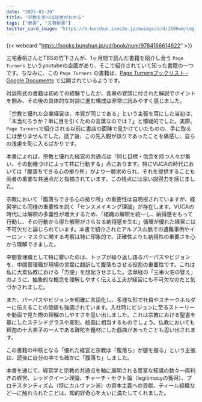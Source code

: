 ```yaml
---
date: "2025-03-30"
title: "宗教を学べば経営がわかる"
tags: ["新書", "文春新書"]
twitter_card_image: "https://b-bunshun.ismcdn.jp/mwimgs/a/d/1500wm/img_adbddb69cd9391771c4b16b6f5f1db7d359892.jpg"
---
```


{{< webcard "https://books.bunshun.jp/ud/book/num/9784166614622" >}}

三宅香帆さんとTBSの竹下さんが、1ヶ月間で読んだ書籍を紹介し合う `Page Turners` というyoutubeの企画があり、そこで紹介されていて知った書籍の一つです。ちなみに、この `Page Turners` の書籍は、[Page Turnersブックリスト - Google Documents](https://www.youtube.com/redirect?event=video_description&redir_token=QUFFLUhqbklkaFVyc2RnTExSZlFldVoxbFlTM3luRFhqZ3xBQ3Jtc0tsZjVLN2pBaEhNelZXbEg1NXU3OVdOWEdZa2RxNkNHVXIzTzRMcS1NV0h5UnV2RWNoYkRQNzd0NXExblFURlRQem9yZ3ZBVGJaQlhEUUhwLWdzaWktX3BuY3J6RXQ2OVNiaGdsX09BRlNjVUt2NmQ3Yw&q=https%3A%2F%2Fdocs.google.com%2Fdocument%2Fd%2F1X83HyGtnX_1WBWzv9lK_wDdZUQNGfi8ab4465dRTopQ%2Fedit%3Ftab%3Dt.0%23heading%3Dh.nnyp2fsp5fzn&v=jNySTkVN6zY) で公開されているようです。

対談形式の書籍は初めての経験でしたが、各章の冒頭に付された解説でポイントを掴み、その後の具体的な対談に進む構成は非常に読みやすく感じました。

「宗教と優れた企業経営は、本質が同じである」という主張を耳にした当初は、「本当だろうか？単に目を引くための言葉なのでは？」と懐疑的でした。実際、`Page Turners`で紹介される以前に書店の面陳で見かけていたものの、手に取るには至りませんでした。読了後、この先入観が誤りであったことを痛感し、自らの浅慮を恥じ入るばかりです。

本書によれば、宗教と優れた経営の共通点は「同じ目標・信念を持つ人々が集い、その動機づけによって共に行動する」点にあります。特にVUCAの時代においては「腹落ちできる心の拠り所」がより一層求められ、それを提供することも両者の重要な共通点だと指摘されています。この視点には深い説得力を感じました。

宗教において「腹落ちできる心の拠り所」の重要性は自明視されていますが、経営学にも同様の重要性を説く「センスメイキング理論」が存在します。VUCAの時代には解釈の多義性が増大するため、「組織の解釈を統一し、納得感をもって行動し、その行動から得た解釈がさらなる納得感を生む」循環が優れた経営には不可欠だと論じられています。本書で紹介されたアルプス山脈での遭難事例やイーロン・マスクに関する考察は特に印象的で、正確性よりも納得性の重要さを心から理解できました。

中間管理職として特に響いたのは、トップが繰り返し語るパーパスやビジョンを、中間管理職が現場の言葉に翻訳して腹落ちさせる役割の重要性です。これは私に大乗仏教における「方便」を想起させました。法華経の「三車火宅の譬え」のように、抽象的な概念を理解しやすく伝える工夫が経営にも不可欠なのだと気づかされました。

また、パーパスやビジョンを明確に言語化し、多様な形で社員やステークホルダーに伝えることの価値も強調されています。入社時にビジョンに至るストーリーを動画で見た際の理解のしやすさを思い出しました。これは宗教における聖書を基にしたステンドグラスや彫刻、絵画に相当するものでしょう。仏教においても釈迦の十大弟子の一人である難陀を題材にした戯曲があったことも思い出されます。

この書籍の中核となる「優れた経営と宗教は『腹落ち』が鍵を握る」という主張は、読後に自分の中でも確かに「腹落ち」しました。

本書を通じて、経営学と宗教の共通点を軸に展開される豊富な知識の数々—両利きの経営、レッドクイーン理論、チャーチ・セクト論（legitimacyの獲得）、プロテスタンティズム（特にカルヴァン派）の資本主義への貢献、ティール組織など—に触れられたことは、知的好奇心を大いに満たしてくれました。
